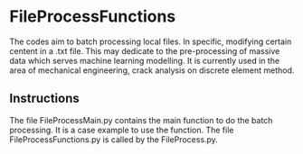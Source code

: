 # FileProcessFunctions
The codes aim to batch processing local files. In specific, modifying certain centent in a .txt file. This may dedicate to the pre-processing of massive data which serves machine learning modelling. It is currently used in the area of mechanical engineering, crack analysis on discrete element method. 

## Instructions
The file FileProcessMain.py contains the main function to do the batch processing. It is a case example to use the function. 
The file FileProcessFunctions.py is called by the FileProcess.py. 
